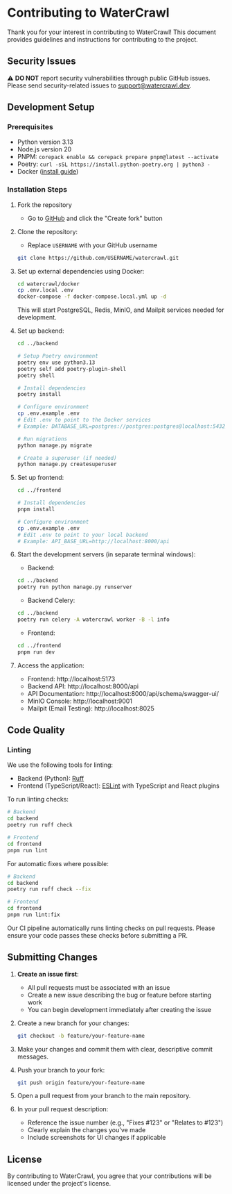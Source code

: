 # Contributing to WaterCrawl

Thank you for your interest in contributing to WaterCrawl! This document provides guidelines and instructions for contributing to the project.

## Security Issues

⚠️ **DO NOT** report security vulnerabilities through public GitHub issues. Please send security-related issues to [support@watercrawl.dev](mailto:support@watercrawl.dev).

## Development Setup

### Prerequisites

- Python version 3.13
- Node.js version 20
- PNPM: `corepack enable && corepack prepare pnpm@latest --activate`
- Poetry: `curl -sSL https://install.python-poetry.org | python3 -`
- Docker ([install guide](https://www.docker.com/get-docker))

### Installation Steps

1. Fork the repository

    - Go to [GitHub](https://github.com/watercrawl/watercrawl/fork) and click the "Create fork" button

2. Clone the repository:
    - Replace `USERNAME` with your GitHub username
    ```bash
    git clone https://github.com/USERNAME/watercrawl.git
    ```

3. Set up external dependencies using Docker:

    ```bash
    cd watercrawl/docker
    cp .env.local .env
    docker-compose -f docker-compose.local.yml up -d
    ```

    This will start PostgreSQL, Redis, MinIO, and Mailpit services needed for development.

4. Set up backend:

    ```bash
    cd ../backend
    
    # Setup Poetry environment
    poetry env use python3.13
    poetry self add poetry-plugin-shell
    poetry shell
    
    # Install dependencies
    poetry install
    
    # Configure environment
    cp .env.example .env
    # Edit .env to point to the Docker services
    # Example: DATABASE_URL=postgres://postgres:postgres@localhost:5432/postgres
    
    # Run migrations
    python manage.py migrate
    
    # Create a superuser (if needed)
    python manage.py createsuperuser
    ```

5. Set up frontend:

    ```bash
    cd ../frontend
    
    # Install dependencies
    pnpm install
    
    # Configure environment
    cp .env.example .env
    # Edit .env to point to your local backend
    # Example: API_BASE_URL=http://localhost:8000/api
    ```

6. Start the development servers (in separate terminal windows):

    - Backend:
    ```bash
    cd ../backend
    poetry run python manage.py runserver
    ```

    - Backend Celery:
    ```bash
    cd ../backend
    poetry run celery -A watercrawl worker -B -l info
    ```

    - Frontend:
    ```bash
    cd ../frontend
    pnpm run dev
    ```

7. Access the application:
    - Frontend: http://localhost:5173
    - Backend API: http://localhost:8000/api
    - API Documentation: http://localhost:8000/api/schema/swagger-ui/
    - MinIO Console: http://localhost:9001
    - Mailpit (Email Testing): http://localhost:8025


## Code Quality

### Linting

We use the following tools for linting:

- Backend (Python): [Ruff](https://github.com/astral-sh/ruff)
- Frontend (TypeScript/React): [ESLint](https://eslint.org/) with TypeScript and React plugins

To run linting checks:

```bash
# Backend
cd backend
poetry run ruff check

# Frontend
cd frontend
pnpm run lint
```

For automatic fixes where possible:

```bash
# Backend
cd backend
poetry run ruff check --fix

# Frontend
cd frontend
pnpm run lint:fix
```

Our CI pipeline automatically runs linting checks on pull requests. Please ensure your code passes these checks before submitting a PR.

## Submitting Changes

1. **Create an issue first**:
   - All pull requests must be associated with an issue
   - Create a new issue describing the bug or feature before starting work
   - You can begin development immediately after creating the issue

2. Create a new branch for your changes:
   ```bash
   git checkout -b feature/your-feature-name
   ```

3. Make your changes and commit them with clear, descriptive commit messages.

4. Push your branch to your fork:
   ```bash
   git push origin feature/your-feature-name
   ```

5. Open a pull request from your branch to the main repository.

6. In your pull request description:
   - Reference the issue number (e.g., "Fixes #123" or "Relates to #123")
   - Clearly explain the changes you've made
   - Include screenshots for UI changes if applicable

## License

By contributing to WaterCrawl, you agree that your contributions will be licensed under the project's license.
